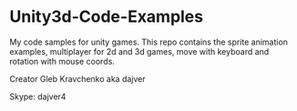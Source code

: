 Unity3d-Code-Examples
=====================
My code samples for unity games.
This repo contains the sprite animation examples, multiplayer for 2d and 3d games, move with keyboard and rotation with mouse coords.

Creator Gleb Kravchenko aka dajver

Skype: dajver4
